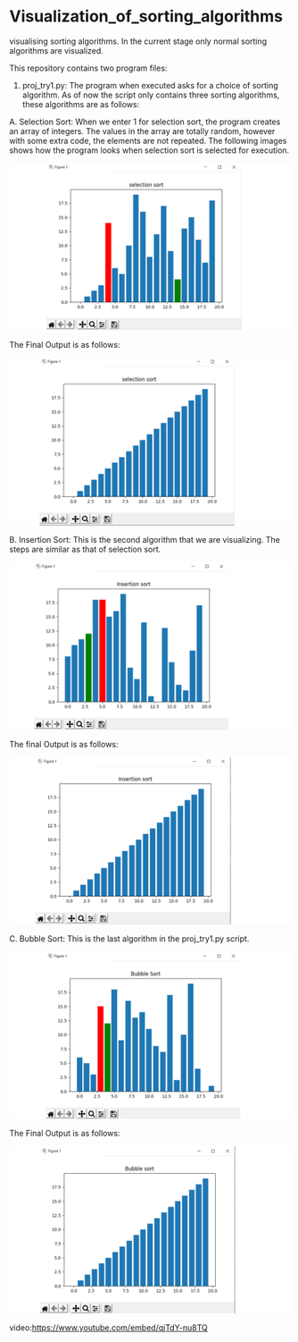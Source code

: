 # Visualization_of_sorting_algorithms
visualising sorting algorithms.
In the current stage only normal sorting algorithms are visualized. 

This repository contains two program files:

1. proj_try1.py:
  The program when executed asks for a choice of sorting algorithm.
  As of now the script only contains three sorting algorithms, these algorithms are as follows:

A. Selection Sort:
  When we enter 1 for selection sort, the program creates an array of integers. The values in the array are totally random, however with some extra code, the elements are not repeated.
  The following images shows how the program looks when selection sort is selected for execution.
  
   ![](Output%20screen_shot/selection.png)
  
  The Final Output is as follows:
  
   ![](Output%20screen_shot/selection_final.png)
  
B. Insertion Sort:
  This is the second algorithm that we are visualizing. 
  The steps are similar as that of selection sort.
  
   ![](Output%20screen_shot/insertion.png)
  
  The final Output is as follows:
  
   ![](Output%20screen_shot/insertion_final.png)

C. Bubble Sort:
  This is the last algorithm in the proj_try1.py script.
  
   ![](Output%20screen_shot/Bubble.png)

  The Final Output is as follows:
  
   ![](Output%20screen_shot/bubble_final.png)

video:https://www.youtube.com/embed/qjTdY-nu8TQ
